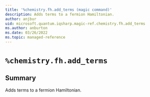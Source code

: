 ```yaml
---
title: '%chemistry.fh.add_terms (magic command)'
description: Adds terms to a fermion Hamiltonian.
author: anjbur
uid: microsoft.quantum.iqsharp.magic-ref.chemistry.fh.add_terms
ms.author: anburton
ms.date: 03/26/2022
ms.topic: managed-reference
---
```


<!--
    NB: This file has been automatically generated from Microsoft.Quantum.Chemistry.Jupyter.dll,
        please do not manually edit it.

    [DEBUG] JSON source:
        {"Name": "%chemistry.fh.add_terms", "Documentation": {"Summary": "Adds terms to a fermion Hamiltonian.", "Full": null, "Description": null, "Remarks": null, "Examples": null, "SeeAlso": null}, "AssemblyName": "Microsoft.Quantum.Chemistry.Jupyter"}
-->

# `%chemistry.fh.add_terms`

## Summary

Adds terms to a fermion Hamiltonian.
